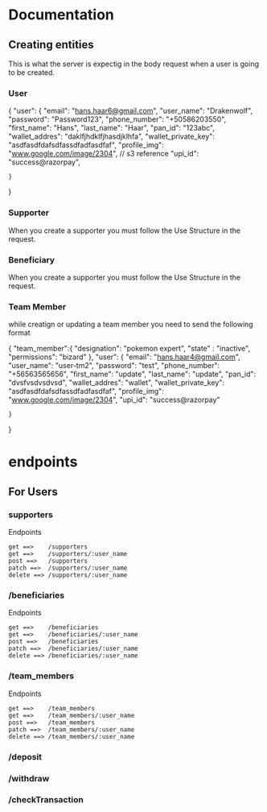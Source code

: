 # Documentation

## Creating entities

This is what the server is expectig in the body request when a user is going to be created.

### User

{
"user": {
"email": "hans.haar6@gmail.com",
"user_name": "Drakenwolf",
"password": "Password123",
"phone_number": "+50586203550",
"first_name": "Hans",
"last_name": "Haar",
"pan_id": "123abc",
"wallet_addres": "daklfjhdklfjhasdjklhfa",
"wallet_private_key": "asdfasdfdafsdfassdfadfasdfaf",
"profile_img": "www.google.com/image/2304", // s3 reference
"upi_id": "success@razorpay",

    }

}

### Supporter

When you create a supporter you must follow the Use Structure in the request.

### Beneficiary

When you create a supporter you must follow the Use Structure in the request.

### Team Member

while creatign or updating a team member you need to send the following format

{
"team_member":{
"designation": "pokemon expert",
"state" : "inactive",
"permissions": "bizard"
},
"user": {
"email": "hans.haar4@gmail.com",
"user_name": "user-tm2",
"password": "test",
"phone_number": "+56563565656",
"first_name": "update",
"last_name": "update",
"pan_id": "dvsfvsdvsdvsd",
"wallet_addres": "wallet",
"wallet_private_key": "asdfasdfdafsdfassdfadfasdfaf",
"profile_img": "www.google.com/image/2304",
"upi_id": "success@razorpay"

    }

}

# endpoints

## For Users

### supporters

Endpoints

    get ==>    /supporters
    get ==>    /supporters/:user_name
    post ==>   /supporters
    patch ==>  /supporters/:user_name
    delete ==> /supporters/:user_name

### /beneficiaries

Endpoints

    get ==>    /beneficiaries
    get ==>    /beneficiaries/:user_name
    post ==>   /beneficiaries
    patch ==>  /beneficiaries/:user_name
    delete ==> /beneficiaries/:user_name

### /team_members

Endpoints

    get ==>    /team_members
    get ==>    /team_members/:user_name
    post ==>   /team_members
    patch ==>  /team_members/:user_name
    delete ==> /team_members/:user_name

### /deposit

### /withdraw

### /checkTransaction
